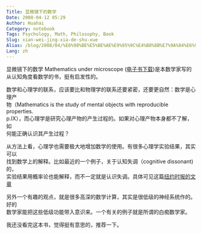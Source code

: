 ```yaml
---
Title: 显微镜下的数学
Date: 2008-04-12 05:29
Author: Huahai
Category: notebook
Tags: Psychology, Math, Philosophy, Book
Slug: xian-wei-jing-xia-de-shu-xue
Alias: /blog/2008/04/%E6%98%BE%E5%BE%AE%E9%95%9C%E4%B8%8B%E7%9A%84%E6%95%B0%E5%AD%A6
Lang: zh
---
```


显微镜下的数学 Mathematics under microscope ([电子书下载](http://www.maths.manchester.ac.uk/~avb/micromath))是本数学家写的  
从认知角度看数学的书，挺有启发性的。

数学和心理学的联系，应该要比和物理学的联系还要紧密，还要更自然：数学是心理产  
物（Mathematics is the study of mental objects with reproducible properties.  
p.IX），而心理学是研究心理产物的产生过程的。如果对心理产物本身都不了解，如  
何能正确认识其产生过程？

从方法上看，心理学也需要极大地增加数学的使用。有很多心理学实验结果，其实可以  
找到数学上的解释。比如最近的一个例子，关于认知失调（cognitive dissonant)的，  
实验结果用概率论也能解释，而不一定就是认识失调。具体可见这篇[纽约时报的文章](http://tierneylab.blogs.nytimes.com/2008/04/07/monty-hall-meets-cognitive-dissonance/)

另外一个有趣的观点，就是很多高深的数学计算，其实是很低级的神经系统作的。好的  
数学家能把这些低级功能带入意识来。一个有关的例子就是所谓的白痴数学家。

我还没看完这本书，觉得挺有意思的，推荐一下。
